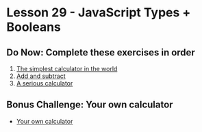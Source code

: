 # Lesson 29 - JavaScript Types + Booleans

## Do Now: Complete these exercises in order

1. [The simplest calculator in the world](http://jsbin.com/hijaba/8/edit?js,output)
2. [Add and subtract](http://jsbin.com/dacudo/7/edit?js,output)
3. [A serious calculator](http://jsbin.com/mifon/7/edit?js,output)


## Bonus Challenge: Your own calculator

* [Your own calculator](http://jsbin.com/cenafa/4/edit?js,output)
